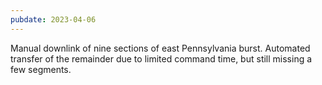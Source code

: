 ```yaml
---
pubdate: 2023-04-06
---
```


Manual downlink of nine sections of east Pennsylvania burst.  Automated transfer of the remainder due to limited command time, but still missing a few segments.